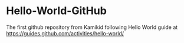 # Hello-World-GitHub
The first github repository from Kamikid following Hello World guide at https://guides.github.com/activities/hello-world/
